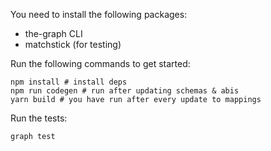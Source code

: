You need to install the following packages:

* the-graph CLI
* matchstick (for testing)



Run the following commands to get started:

```
npm install # install deps
npm run codegen # run after updating schemas & abis
yarn build # you have run after every update to mappings

```

Run the tests:

```
graph test
```

